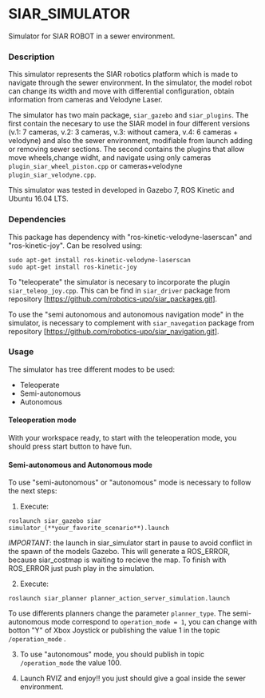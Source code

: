 # SIAR_SIMULATOR

Simulator for SIAR ROBOT in a sewer environment.

### Description

This simulator represents the SIAR robotics platform which is made to navigate through the sewer environment. In the simulator, the model robot can change its width and move with differential configuration, obtain information from cameras and Velodyne Laser.    

The simulator has two main package, `siar_gazebo` and `siar_plugins`. The first contain the necesary to use the SIAR model in four different versions (v.1: 7 cameras, v.2: 3 cameras, v.3: without camera, v.4: 6 cameras + velodyne) and also the sewer environment, modifiable from launch adding or removing sewer sections. The second contains the plugins that allow  move wheels,change widht, and navigate using only cameras `plugin_siar_wheel_piston.cpp` or cameras+velodyne `plugin_siar_velodyne.cpp`.

This simulator was tested in developed in Gazebo 7, ROS Kinetic and Ubuntu 16.04 LTS.


### Dependencies 

This package has dependency with "ros-kinetic-velodyne-laserscan" and "ros-kinetic-joy". Can be resolved using:

```
sudo apt-get install ros-kinetic-velodyne-laserscan
sudo apt-get install ros-kinetic-joy
```

To "teleoperate" the simulator is necesary to incorporate the plugin `siar_teleop_joy.cpp`. This can be find in `siar_driver` package from repository [https://github.com/robotics-upo/siar_packages.git].

To use the "semi autonomous and autonomous navigation mode" in the simulator, is necessary to complement with `siar_navegation` package from repository [https://github.com/robotics-upo/siar_navigation.git].

### Usage

The simulator has tree different modes to be used: 
* Teleoperate
* Semi-autonomous
* Autonomous

#### Teleoperation mode

With your workspace ready, to start with the teleoperation mode, you should press start button to have fun. 

#### Semi-autonomous and Autonomous mode

To use "semi-autonomous" or "autonomous" mode is necessary to follow the next steps:

1. Execute: 
```
roslaunch siar_gazebo siar simulator_(**your_favorite_scenario**).launch
``` 
*IMPORTANT*: the launch in siar_simulator start in pause to avoid conflict in the spawn of the models Gazebo. This will generate a ROS_ERROR, because siar_costmap is waiting to recieve the map. To finish with ROS_ERROR just push play in the simulation.
    
2. Execute: 
```
roslaunch siar_planner planner_action_server_simulation.launch
``` 
To use differents planners change the parameter `planner_type`. The semi-autonomous mode correspond to `operation_mode = 1`, you can change with botton "Y" of Xbox Joystick or publishing the value 1 in the topic `/operation_mode` .

3. To use "autonomous" mode, you should publish  in topic `/operation_mode` the value 100.

4. Launch RVIZ and enjoy!! you just should give a goal inside the sewer environment.


